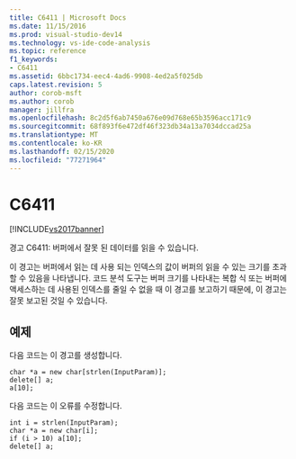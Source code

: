 ```yaml
---
title: C6411 | Microsoft Docs
ms.date: 11/15/2016
ms.prod: visual-studio-dev14
ms.technology: vs-ide-code-analysis
ms.topic: reference
f1_keywords:
- C6411
ms.assetid: 6bbc1734-eec4-4ad6-9908-4ed2a5f025db
caps.latest.revision: 5
author: corob-msft
ms.author: corob
manager: jillfra
ms.openlocfilehash: 8c2d5f6ab7450a676e09d768e65b3596acc171c9
ms.sourcegitcommit: 68f893f6e472df46f323db34a13a7034dccad25a
ms.translationtype: MT
ms.contentlocale: ko-KR
ms.lasthandoff: 02/15/2020
ms.locfileid: "77271964"
---
```

# <a name="c6411"></a>C6411
[!INCLUDE[vs2017banner](../includes/vs2017banner.md)]

경고 C6411: 버퍼에서 잘못 된 데이터를 읽을 수 있습니다.  
  
 이 경고는 버퍼에서 읽는 데 사용 되는 인덱스의 값이 버퍼의 읽을 수 있는 크기를 초과할 수 있음을 나타냅니다. 코드 분석 도구는 버퍼 크기를 나타내는 복합 식 또는 버퍼에 액세스하는 데 사용된 인덱스를 줄일 수 없을 때 이 경고를 보고하기 때문에, 이 경고는 잘못 보고된 것일 수 있습니다.  
  
## <a name="example"></a>예제  
 다음 코드는 이 경고를 생성합니다.  
  
```  
char *a = new char[strlen(InputParam)];  
delete[] a;  
a[10];  
```  
  
 다음 코드는 이 오류를 수정합니다.  
  
```  
int i = strlen(InputParam);  
char *a = new char[i];  
if (i > 10) a[10];  
delete[] a;  
```
